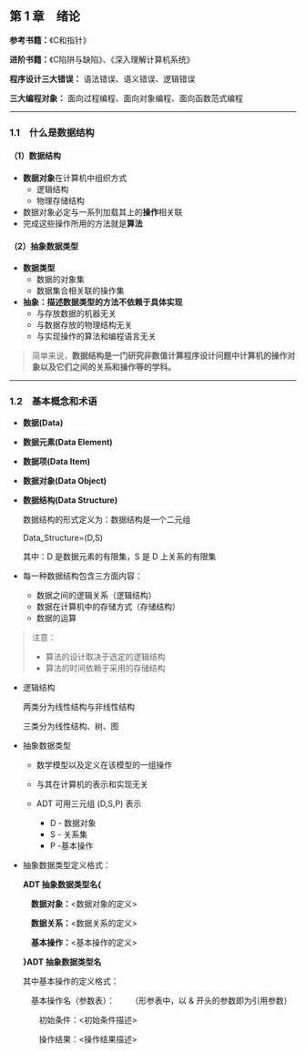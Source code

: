 ## 第 1 章&emsp;绪论

**参考书籍：**《C和指针》

**进阶书籍：**《C陷阱与缺陷》、《深入理解计算机系统》

**程序设计三大错误：** 语法错误、语义错误、逻辑错误

**三大编程对象：** 面向过程编程、面向对象编程、面向函数范式编程

------

### 1.1&emsp;什么是数据结构

#### （1）数据结构

 - **数据对象**在计算机中组织方式
   - 逻辑结构
   - 物理存储结构
 - 数据对象必定与一系列加载其上的**操作**相关联
 - 完成这些操作所用的方法就是**算法**
 
#### （2）抽象数据类型
 - **数据类型**
   - 数据的对象集
   - 数据集合相关联的操作集
 - **抽象：描述数据类型的方法不依赖于具体实现**
   - 与存放数据的机器无关
   - 与数据存放的物理结构无关
   - 与实现操作的算法和编程语言无关
   
>简单来说，**数据结构是一门研究非数值计算程序设计问题中计算机的操作对象以及它们之间的关系和操作等的学科。**

-------

### 1.2&emsp;基本概念和术语
 - **数据(Data)**
 - **数据元素(Data Element)**
 - **数据项(Data Item)**
 - **数据对象(Data Object)**
 - **数据结构(Data Structure)**
 
   数据结构的形式定义为：数据结构是一个二元组
   
   Data_Structure=(D,S)
   
   其中：D 是数据元素的有限集，S 是 D 上关系的有限集
 
 - 每一种数据结构包含三方面内容：
   - 数据之间的逻辑关系（逻辑结构）
   - 数据在计算机中的存储方式（存储结构）
   - 数据的运算
   
 >注意：
 > - 算法的设计取决于选定的逻辑结构
 > - 算法的时间依赖于采用的存储结构
 
 - 逻辑结构
  
   两类分为线性结构与非线性结构
    
   三类分为线性结构、树、图
 
 - 抽象数据类型
 
   - 数学模型以及定义在该模型的一组操作
   
   - 与其在计算机的表示和实现无关
   
   - ADT 可用三元组 (D,S,P) 表示
   
     - D - 数据对象
     - S - 关系集
     - P -基本操作
 
 - 抽象数据类型定义格式：
 
   **ADT 抽象数据类型名{**
   
   &emsp;**数据对象：**<数据对象的定义>
   
   &emsp;**数据关系：**<数据关系的定义>
   
   &emsp;**基本操作：**<基本操作的定义>
   
   **}ADT 抽象数据类型名**
   
   其中基本操作的定义格式：
   
   &emsp;基本操作名（参数表）：&emsp;&emsp;（形参表中，以 & 开头的参数即为引用参数）
   
   &emsp;&emsp;初始条件：<初始条件描述>
   
   &emsp;&emsp;操作结果：<操作结果描述>
   
  
 
